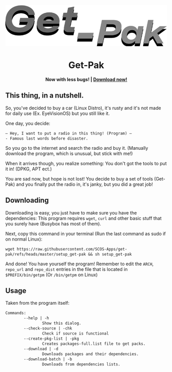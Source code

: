 ![The Get-Pak logo.](logo.png)

**<h1 align="center">Get-Pak</h1>**
**<p align="center">**
**Now with less bugs! | [Download now!](#Downloading)**
**</p>**

## This thing, in a nutshell.

So, you've decided to buy a car (Linux Distro), it's rusty and it's not made for daily use (Ex. EyeVisionOS) but you still like it.

One day, you decide:

```
— Hey, I want to put a radio in this thing! (Program) —
- Famous last words before disaster.
```

So you go to the internet and search the radio and buy it. (Manually download the program, which is unusual, but stick with me!)

When it arrives though, you realize something: You don't got the tools to put it in! (DPKG, APT ect.)

You are sad now, but hope is not lost! You decide to buy a set of tools (Get-Pak) and you finally put the radio in, it's janky, but you did a great job!

## Downloading

Downloading is easy, you just have to make sure you have the dependencies:
This program requires `wget`, `curl` and other basic stuff that you surely have (Busybox has most of them).

Next, copy this command in your terminal (Run the last command as sudo if on normal Linux):
```shell
wget https://raw.githubusercontent.com/SCOS-Apps/get-pak/refs/heads/master/setup_get-pak && sh setup_get-pak
```
And done! You have yourself the program!
Remember to edit the `ARCH`, `repo_url` and `repo_dist` entries in the file that is located in `$PREFIX/bin/getpm` (Or `/bin/getpm` on Linux)

## Usage

Taken from the program itself:
```
Commands:
        --help | -h
                Show this dialog.
        --check-source | -chk
                Check if source is functional
        --create-pkg-list | -pkg
                Creates packages-full.list file to get packs.
        --download | -d
                Downloads packages and their dependencies.
        --download-batch | -b
                Downloads from dependencies lists.
```

